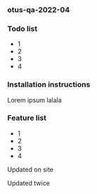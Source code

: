 ### otus-qa-2022-04

### Todo list
* 1
* 2
* 3
* 4


### Installation instructions
Lorem ipsum lalala

### Feature list 
* 1
* 2
* 3
* 4

Updated on site

Updated twice